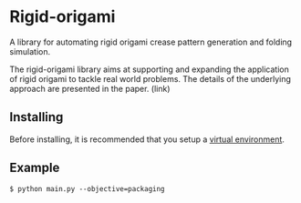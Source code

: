 # Rigid-origami
A library for automating rigid origami crease pattern generation and folding simulation. 

The rigid-origami library aims at supporting and expanding the application of rigid origami to tackle real world problems. The details of the underlying approach are presented in the paper. (link)

## Installing
Before installing, it is recommended that you setup a [virtual environment](https://docs.python.org/3/tutorial/venv.html).


## Example
```
$ python main.py --objective=packaging 
```



